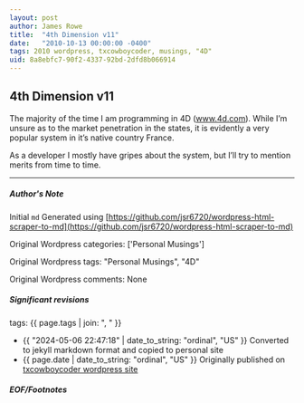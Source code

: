 ```yaml
---
layout: post
author: James Rowe
title:  "4th Dimension v11"
date:   "2010-10-13 00:00:00 -0400"
tags: 2010 wordpress, txcowboycoder, musings, "4D"
uid: 8a8ebfc7-90f2-4337-92bd-2dfd8b066914
---
```



## 4th Dimension v11


The majority of the time I am programming in 4D (www.4d.com). While I’m unsure as to the market penetration in the states, it is evidently a very popular system in it’s native country France.


As a developer I mostly have gripes about the system, but I’ll try to mention merits from time to time.




---

##### Author's Note

Initial `md` Generated using [https://github.com/jsr6720/wordpress-html-scraper-to-md](https://github.com/jsr6720/wordpress-html-scraper-to-md)

Original Wordpress categories: ['Personal Musings']

Original Wordpress tags: "Personal Musings", "4D"

Original Wordpress comments: None

##### Significant revisions

tags: {{ page.tags | join: ", " }} <!-- todo move this somewhere -->

- {{ "2024-05-06 22:47:18" | date_to_string: "ordinal", "US" }} Converted to jekyll markdown format and copied to personal site
- {{ page.date | date_to_string: "ordinal", "US" }} Originally published on [txcowboycoder wordpress site](https://txcowboycoder.wordpress.com/2010/10/13/4d/)

##### EOF/Footnotes

